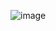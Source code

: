 ![image](https://user-images.githubusercontent.com/24623568/195610239-9570afb9-b1df-4919-83ee-d1852e2b5e4e.png)
